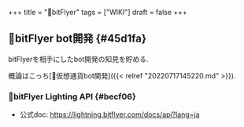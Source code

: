 +++
title = "📝bitFlyer"
tags = ["WIKI"]
draft = false
+++

## 📝bitFlyer bot開発 {#45d1fa}

bitFlyerを相手にしたbot開発の知見を貯める.

概論はこっち[📝仮想通貨bot開発]({{< relref "20220717145220.md" >}}).


### 📝bitFlyer Lighting API {#becf06}

-   公式doc: <https://lightning.bitflyer.com/docs/api?lang=ja>
